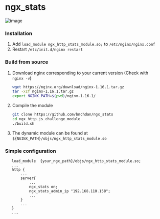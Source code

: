 # ngx_stats

![image](https://user-images.githubusercontent.com/30780133/208644100-b586a7e4-47bc-4c89-87e3-f98124267789.png)


### Installation

1. Add `load_module ngx_http_stats_module.so;` to `/etc/nginx/nginx.conf`
1. Restart `/etc/init.d/nginx restart`

### Build from source

1. Download nginx corresponding to your current version (Check with `nginx -v`)
    ```bash
   wget https://nginx.org/download/nginx-1.16.1.tar.gz
   tar -xzf nginx-1.16.1.tar.gz
   export NGINX_PATH=$(pwd)/nginx-1.16.1/
    ```
2. Compile the module
    ```bash
    git clone https://github.com/bnchdan/ngx_stats
    cd ngx_http_js_challenge_module
    ./build.sh
    ```
3. The dynamic module can be found at `${NGINX_PATH}/objs/ngx_http_stats_module.so`

### Simple configuration
 ```
    load_module  {your_ngx_path}/objs/ngx_http_stats_module.so;
    ...
    http {
        ...
        server{
            ...
            ngx_stats on;   
            ngx_stats_admin_ip "192.168.110.158";   
            ...
        }
        ...
    }
    ...
 
 ```
